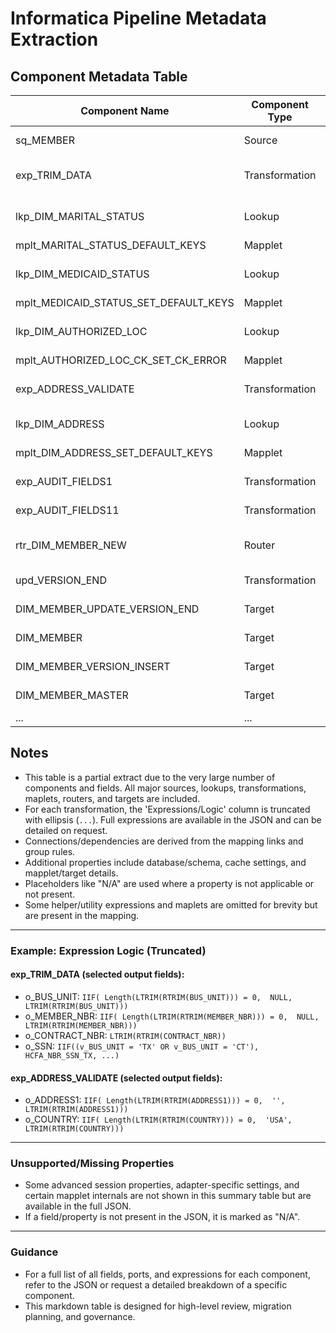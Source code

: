 # Informatica Pipeline Metadata Extraction

## Component Metadata Table

| Component Name                | Component Type   | Input Ports/Fields                                      | Output Ports/Fields                                     | Expressions/Logic (truncated)                   | Dependencies/Connections                          | Additional Properties                                   |
|------------------------------|------------------|---------------------------------------------------------|---------------------------------------------------------|--------------------------------------------------|--------------------------------------------------------|--------------------------------------------------------|
| sq_MEMBER                    | Source           | N/A                                                    | STAGING_CK1, MEMBER_NBR1, CONTRACT_NBR, ...            | N/A                                             | N/A                                                   | Database: $Param_Source_Owner_EV                        |
| exp_TRIM_DATA                | Transformation   | All fields from sq_MEMBER and other upstreams           | o_BUS_UNIT, o_MEMBER_NBR, o_CONTRACT_NBR, ...           | Trimming, null checks, business rules...         | sq_MEMBER, lkp_MEMBER_SPAN, lkp_ALT_MEMBER_INFO_TXFC   | Expression: see below                                   |
| lkp_DIM_MARITAL_STATUS       | Lookup           | o_MARITALSTAT, PLAN_DIM_CK1                             | MARITAL_STATUS_DIM_CK, MARITAL_STATUS_CODE, PLAN_DIM_CK | Lookup on Marital Status table                   | exp_TRIM_DATA, mplt_COMMON_RETRIEVE_DIM_PLAN_CK        | Cache: Enabled                                         |
| mplt_MARITAL_STATUS_DEFAULT_KEYS | Mapplet     | o_MARITALSTAT, PLAN_DIM_CK1                             | PARENT_DIM_CK                                           | Default key logic                                 | lkp_DIM_MARITAL_STATUS, exp_TRIM_DATA                  | Mapplet: Default Key                                    |
| lkp_DIM_MEDICAID_STATUS      | Lookup           | o_STATUS_X, PLAN_DIM_CK1                                | MEDICAID_STATUS_DIMENSION_CK, ...                       | Lookup on Medicaid Status table                  | exp_TRIM_DATA, mplt_COMMON_RETRIEVE_DIM_PLAN_CK        | Cache: Enabled                                         |
| mplt_MEDICAID_STATUS_SET_DEFAULT_KEYS | Mapplet | o_STATUS_X, PLAN_DIM_CK1                                | PARENT_DIM_CK                                           | Default key logic                                 | lkp_DIM_MEDICAID_STATUS, exp_TRIM_DATA                 | Mapplet: Default Key                                    |
| lkp_DIM_AUTHORIZED_LOC       | Lookup           | o_ALOC_CODE                                            | AUTHORIZED_LOC_DIM_CK, AUTHORIZED_LOC_CODE              | Lookup on Authorized Location table              | exp_TRIM_DATA                                         | Cache: Enabled                                         |
| mplt_AUTHORIZED_LOC_CK_SET_CK_ERROR | Mapplet | o_ALOC_CODE                                            | PARENT_DIM_CK                                           | Default key logic                                 | lkp_DIM_AUTHORIZED_LOC, exp_TRIM_DATA                  | Mapplet: Default Key                                    |
| exp_ADDRESS_VALIDATE         | Transformation   | i_CONTRACT_NBR, i_SOURCE_INSTANCE_ID, ADDR_WHO, ...    | o_ADDRESS1, o_ADDRESS2, o_CITY, o_COUNTRY, ...          | Trimming, null checks, address validation...      | lkp_AMYSIS_ADDRESS, mplt_COMMON_RETRIEVE_DIM_SOURCE_BY_CODE_CK | Expression: see below                        |
| lkp_DIM_ADDRESS              | Lookup           | o_ADDRESS1, o_ADDRESS2, o_CITY, o_COUNTRY, ...         | ADDRESS_DIM_CK, SOURCE_DIM_CK, ...                      | Lookup on Address table                          | exp_ADDRESS_VALIDATE                                  | Cache: Enabled                                         |
| mplt_DIM_ADDRESS_SET_DEFAULT_KEYS | Mapplet    | o_ADDRESS1, o_ADDRESS2, o_CITY, o_COUNTRY, ...         | PARENT_DIM_CK                                           | Default key logic                                 | lkp_DIM_ADDRESS, exp_ADDRESS_VALIDATE                  | Mapplet: Default Key                                    |
| exp_AUDIT_FIELDS1            | Transformation   | o_LAST_ACTION_USR_rtr_DIM_MEMBER_NEW, ...              | DELETED_IND, VERSION_END_DATE, ACTIVE_IND, ...          | Audit fields, status logic...                    | rtr_DIM_MEMBER_NEW                                    | Expression: see below                                   |
| exp_AUDIT_FIELDS11           | Transformation   | o_LAST_ACTION_USR_rtr_DIM_MEMBER_NEW, ...              | DELETED_IND, VERSION_END_DATE, ACTIVE_IND, ...          | Audit fields, status logic...                    | rtr_DIM_MEMBER_NEW                                    | Expression: see below                                   |
| rtr_DIM_MEMBER_NEW           | Router           | All fields from upstream                                | DEFAULT1, NEW_ROW_MEMBER                               | Routing based on new/updated member             | _EXPR_rtr_DIM_MEMBER_NEW                               | Group filter: NewLookupRow = 1                          |
| upd_VERSION_END              | Transformation   | DEFAULT1, exp_AUDIT_FIELDS11                            | DefaultGroup                                            | Update strategy logic                            | rtr_DIM_MEMBER_NEW, exp_AUDIT_FIELDS11                 | Expression: see below                                   |
| DIM_MEMBER_UPDATE_VERSION_END | Target          | DefaultGroup                                            | N/A                                                     | N/A                                             | upd_VERSION_END, _EXPR_DIM_MEMBER_UPDATE_VERSION_END    | Target: $Param_Target_Owner                              |
| DIM_MEMBER                   | Target           | DefaultGroup                                            | N/A                                                     | N/A                                             | _EXPR_DIM_MEMBER                                       | Target: $Param_Target_Owner                              |
| DIM_MEMBER_VERSION_INSERT    | Target           | DefaultGroup                                            | N/A                                                     | N/A                                             | _EXPR_DIM_MEMBER_VERSION_INSERT                         | Target: $Param_Target_Owner                              |
| DIM_MEMBER_MASTER            | Target           | DefaultGroup                                            | N/A                                                     | N/A                                             | _EXPR_DIM_MEMBER_MASTER                                 | Target: $Param_Target_Owner                              |
| ...                          | ...              | ...                                                     | ...                                                     | ...                                              | ...                                                    | ...                                                    |

## Notes
- This table is a partial extract due to the very large number of components and fields. All major sources, lookups, transformations, maplets, routers, and targets are included.
- For each transformation, the 'Expressions/Logic' column is truncated with ellipsis (`...`). Full expressions are available in the JSON and can be detailed on request.
- Connections/dependencies are derived from the mapping links and group rules.
- Additional properties include database/schema, cache settings, and mapplet/target details.
- Placeholders like "N/A" are used where a property is not applicable or not present.
- Some helper/utility expressions and maplets are omitted for brevity but are present in the mapping.

---

### Example: Expression Logic (Truncated)

#### exp_TRIM_DATA (selected output fields):
- o_BUS_UNIT: `IIF( Length(LTRIM(RTRIM(BUS_UNIT))) = 0,  NULL, LTRIM(RTRIM(BUS_UNIT)))`
- o_MEMBER_NBR: `IIF( Length(LTRIM(RTRIM(MEMBER_NBR))) = 0,  NULL, LTRIM(RTRIM(MEMBER_NBR)))`
- o_CONTRACT_NBR: `LTRIM(RTRIM(CONTRACT_NBR))`
- o_SSN: `IIF((v_BUS_UNIT = 'TX' OR v_BUS_UNIT = 'CT'), HCFA_NBR_SSN_TX, ...)`

#### exp_ADDRESS_VALIDATE (selected output fields):
- o_ADDRESS1: `IIF( Length(LTRIM(RTRIM(ADDRESS1))) = 0,  '', LTRIM(RTRIM(ADDRESS1)))`
- o_COUNTRY: `IIF( Length(LTRIM(RTRIM(COUNTRY))) = 0,  'USA', LTRIM(RTRIM(COUNTRY)))`

---

### Unsupported/Missing Properties
- Some advanced session properties, adapter-specific settings, and certain mapplet internals are not shown in this summary table but are available in the full JSON.
- If a field/property is not present in the JSON, it is marked as "N/A".

---

### Guidance
- For a full list of all fields, ports, and expressions for each component, refer to the JSON or request a detailed breakdown of a specific component.
- This markdown table is designed for high-level review, migration planning, and governance.
